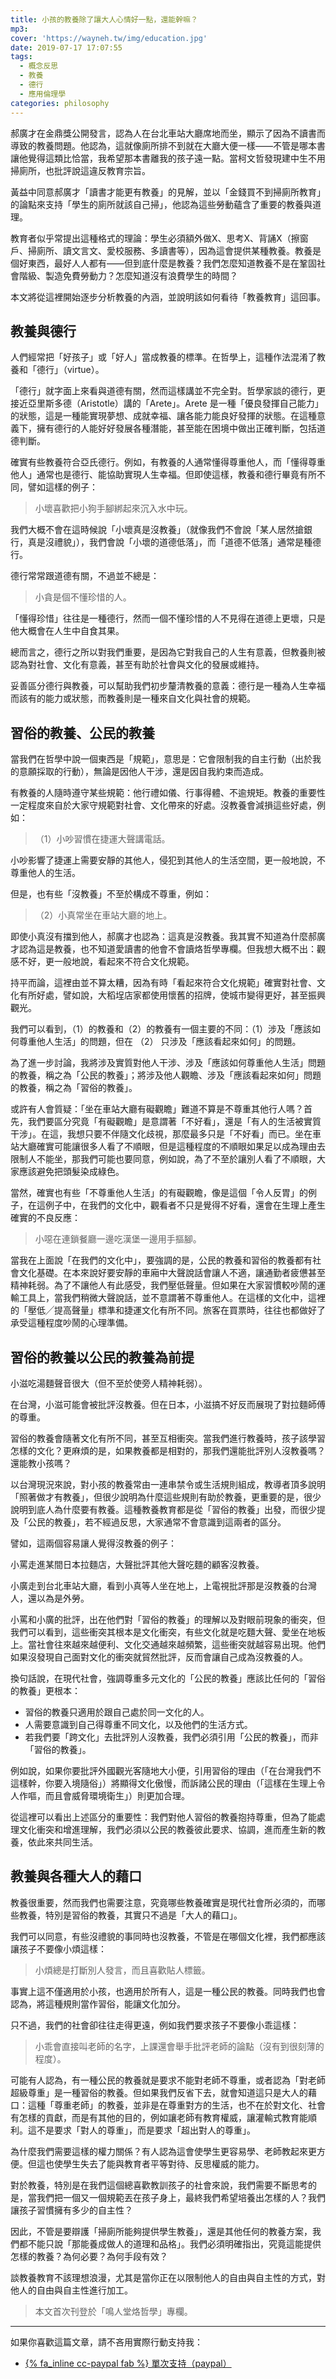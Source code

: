 ```yaml
---
title: 小孩的教養除了讓大人心情好一點，還能幹嘛？
mp3:
cover: 'https://wayneh.tw/img/education.jpg'
date: 2019-07-17 17:07:55
tags:
  - 概念反思
  - 教養
  - 德行
  - 應用倫理學
categories: philosophy
---
```


郝廣才在金鼎獎公開發言，認為人在台北車站大廳席地而坐，顯示了因為不讀書而導致的教養問題。他認為，這就像廁所排不到就在大廳大便一樣——不管是哪本書讓他覺得這類比恰當，我希望那本書離我的孩子遠一點。當柯文哲發現建中生不用掃廁所，也批評說這違反教育宗旨。

黃益中同意郝廣才「讀書才能更有教養」的見解，並以「金錢買不到掃廁所教育」的論點來支持「學生的廁所就該自己掃」，他認為這些勞動蘊含了重要的教養與道理。

教育者似乎常提出這種格式的理論：學生必須額外做X、思考X、背誦X（擦窗戶、掃廁所、讀文言文、愛校服務、多讀書等），因為這會提供某種教養。教養是個好東西，最好人人都有——但到底什麼是教養？我們怎麼知道教養不是在鞏固社會階級、製造免費勞動力？怎麼知道沒有浪費學生的時間？

本文將從這裡開始逐步分析教養的內涵，並說明該如何看待「教養教育」這回事。

<!--more-->

## 教養與德行

人們經常把「好孩子」或「好人」當成教養的標準。在哲學上，這種作法混淆了教養和「德行」（virtue）。

「德行」就字面上來看與道德有關，然而這樣講並不完全對。哲學家談的德行，更接近亞里斯多德（Aristotle）講的「Arete」。Arete 是一種「優良發揮自己能力」的狀態，這是一種能實現夢想、成就幸福、讓各能力能良好發揮的狀態。在這種意義下，擁有德行的人能好好發展各種潛能，甚至能在困境中做出正確判斷，包括道德判斷。

確實有些教養符合亞氏德行。例如，有教養的人通常懂得尊重他人，而「懂得尊重他人」通常也是德行、能協助實現人生幸福。但即使這樣，教養和德行畢竟有所不同，譬如這樣的例子：

> 小壞喜歡把小狗手腳綁起來沉入水中玩。

我們大概不會在這時候說「小壞真是沒教養」（就像我們不會說「某人居然搶銀行，真是沒禮貌」），我們會說「小壞的道德低落」，而「道德不低落」通常是種德行。

德行常常跟道德有關，不過並不總是：

> 小貪是個不懂珍惜的人。

「懂得珍惜」往往是一種德行，然而一個不懂珍惜的人不見得在道德上更壞，只是他大概會在人生中自食其果。

總而言之，德行之所以對我們重要，是因為它對我自己的人生有意義，但教養則被認為對社會、文化有意義，甚至有助於社會與文化的發展或維持。

妥善區分德行與教養，可以幫助我們初步釐清教養的意義：德行是一種為人生幸福而該有的能力或狀態，而教養則是一種來自文化與社會的規範。

## 習俗的教養、公民的教養

當我們在哲學中說一個東西是「規範」，意思是：它會限制我的自主行動（出於我的意願採取的行動），無論是因他人干涉，還是因自我約束而造成。

有教養的人隨時遵守某些規範：他行禮如儀、行事得體、不逾規矩。教養的重要性一定程度來自於大家守規範對社會、文化帶來的好處。沒教養會減損這些好處，例如：

> （1）小吵習慣在捷運大聲講電話。

小吵影響了捷運上需要安靜的其他人，侵犯到其他人的生活空間，更一般地說，不尊重他人的生活。

但是，也有些「沒教養」不至於構成不尊重，例如：

> （2）小真常坐在車站大廳的地上。

即使小真沒有擋到他人，郝廣才也認為：這真是沒教養。我其實不知道為什麼郝廣才認為這是教養，也不知道愛讀書的他會不會讀烙哲學專欄。但我想大概不出：觀感不好，更一般地說，看起來不符合文化規範。

持平而論，這裡由並不算太糟，因為有時「看起來符合文化規範」確實對社會、文化有所好處，譬如說，大稻埕店家都使用懷舊的招牌，使城市變得更好，甚至振興觀光。

我們可以看到，（1）的教養和（2）的教養有一個主要的不同：（1）涉及「應該如何尊重他人生活」的問題，但在 （2） 只涉及「應該看起來如何」的問題。

為了進一步討論，我將涉及實質對他人干涉、涉及「應該如何尊重他人生活」問題的教養，稱之為「公民的教養」；將涉及他人觀瞻、涉及「應該看起來如何」問題的教養，稱之為「習俗的教養」。

或許有人會質疑：「坐在車站大廳有礙觀瞻」難道不算是不尊重其他行人嗎？首先，我們要區分究竟「有礙觀瞻」是意謂著「不好看」，還是「有人的生活被實質干涉」。在這，我想只要不伴隨文化歧視，那麼最多只是「不好看」而已。坐在車站大廳確實可能讓很多人看了不順眼，但是這種程度的不順眼如果足以成為理由去限制人不能坐，那我們可能也要同意，例如說，為了不至於讓別人看了不順眼，大家應該避免把頭髮染成綠色。

當然，確實也有些「不尊重他人生活」的有礙觀瞻，像是這個「令人反胃」的例子，在這例子中，在我們的文化中，觀看者不只是覺得不好看，還會在生理上產生確實的不良反應：

> 小噁在連鎖餐廳一邊吃漢堡一邊用手摳腳。

當我在上面說「在我們的文化中」，要強調的是，公民的教養和習俗的教養都有社會文化基礎。在本來說好要安靜的車廂中大聲說話會讓人不適，讓通勤者疲憊甚至精神耗弱。為了不讓他人有此感受，我們壓低聲量。但如果在大家習慣較吵鬧的運輸工具上，當我們稍微大聲說話，並不意謂著不尊重他人。在這樣的文化中，這裡的「壓低╱提高聲量」標準和捷運文化有所不同。旅客在買票時，往往也都做好了承受這種程度吵鬧的心理準備。

## 習俗的教養以公民的教養為前提

小滋吃湯麵聲音很大（但不至於使旁人精神耗弱）。

在台灣，小滋可能會被批評沒教養。但在日本，小滋搞不好反而展現了對拉麵師傅的尊重。

習俗的教養會隨著文化有所不同，甚至互相衝突。當我們進行教養時，孩子該學習怎樣的文化？更麻煩的是，如果教養都是相對的，那我們還能批評別人沒教養嗎？還能教小孩嗎？

以台灣現況來說，對小孩的教養常由一連串禁令或生活規則組成，教導者頂多說明「照著做才有教養」，但很少說明為什麼這些規則有助於教養，更重要的是，很少說明到底人為什麼要有教養。這種教養教育都是從「習俗的教養」出發，而很少提及「公民的教養」，若不經過反思，大家通常不會意識到這兩者的區分。

譬如，這兩個容易讓人覺得沒教養的例子：

小罵走進某間日本拉麵店，大聲批評其他大聲吃麵的顧客沒教養。

小廣走到台北車站大廳，看到小真等人坐在地上，上電視批評那是沒教養的台灣人，還以為是外勞。

小罵和小廣的批評，出在他們對「習俗的教養」的理解以及對眼前現象的衝突，但我們可以看到，這些衝突其根本是文化衝突，有些文化就是吃麵大聲、愛坐在地板上。當社會往來越來越便利、文化交通越來越頻繁，這些衝突就越容易出現。他們如果沒發現自己面對文化的衝突就貿然批評，反而會讓自己成為沒教養的人。

換句話說，在現代社會，強調尊重多元文化的「公民的教養」應該比任何的「習俗的教養」更根本：

* 習俗的教養只適用於跟自己處於同一文化的人。
* 人需要意識到自己得尊重不同文化，以及他們的生活方式。
* 若我們要「跨文化」去批評別人沒教養，我們必須引用「公民的教養」，而非「習俗的教養」。

例如說，如果你要批評外國觀光客隨地大小便，引用習俗的理由（「在台灣我們不這樣幹，你要入境隨俗」）將顯得文化傲慢，而訴諸公民的理由（「這樣在生理上令人作嘔，而且會威脅環境衛生」）則更加合理。

從這裡可以看出上述區分的重要性：我們對他人習俗的教養抱持尊重，但為了能處理文化衝突和增進理解，我們必須以公民的教養彼此要求、協調，進而產生新的教養，依此來共同生活。

## 教養與各種大人的藉口

教養很重要，然而我們也需要注意，究竟哪些教養確實是現代社會所必須的，而哪些教養，特別是習俗的教養，其實只不過是「大人的藉口」。

我們可以同意，有些沒禮貌的事同時也沒教養，不管是在哪個文化裡，我們都應該讓孩子不要像小煩這樣：

> 小煩總是打斷別人發言，而且喜歡貼人標籤。

事實上這不僅適用於小孩，也適用於所有人，這是一種公民的教養。同時我們也會認為，將這種規則當作習俗，能讓文化加分。

只不過，我們的社會卻往往走得更遠，例如我們要求孩子不要像小乖這樣：

> 小乖會直接叫老師的名字，上課還會舉手批評老師的論點（沒有到很刻薄的程度）。

可能有人認為，有一種公民的教養就是要求不能對老師不尊重，或者認為「對老師超級尊重」是一種習俗的教養。但如果我們反省下去，就會知道這只是大人的藉口：這種「尊重老師」的教養，並非是在尊重對方的生活，也不在於對文化、社會有怎樣的貢獻，而是有其他的目的，例如讓老師有教育權威，讓灌輸式教育能順利。這不是要求「對人的尊重」，而是要求「超出對人的尊重」。

為什麼我們需要這樣的權力關係？有人認為這會使學生更容易學、老師教起來更方便。但這也使學生失去了能與教育者平等對待、反思權威的能力。

對於教養，特別是在我們這個總喜歡教訓孩子的社會來說，我們需要不斷思考的是，當我們把一個又一個規範丟在孩子身上，最終我們希望培養出怎樣的人？我們讓孩子習慣擁有多少的自主性？

因此，不管是要辯護「掃廁所能夠提供學生教養」，還是其他任何的教養方案，我們都不能只說「那能養成做人的道理和品格」。我們必須明確指出，究竟這能提供怎樣的教養？為何必要？為何手段有效？

談教養教育不該理想浪漫，尤其是當你正在以限制他人的自由與自主性的方式，對他人的自由與自主性進行加工。

> 本文首次刊登於「鳴人堂烙哲學」專欄。

---

如果你喜歡這篇文章，請不吝用實際行動支持我：

* [{% fa_inline cc-paypal fab %} 單次支持（paypal）](https://paypal.me/wayne930242)